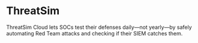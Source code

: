 # ThreatSim
ThreatSim Cloud lets SOCs test their defenses daily—not yearly—by safely automating Red Team attacks and checking if their SIEM catches them.
